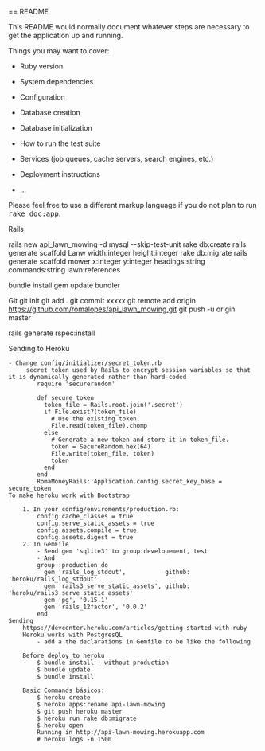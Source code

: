 == README

This README would normally document whatever steps are necessary to get the
application up and running.

Things you may want to cover:

* Ruby version

* System dependencies

* Configuration

* Database creation

* Database initialization

* How to run the test suite

* Services (job queues, cache servers, search engines, etc.)

* Deployment instructions

* ...


Please feel free to use a different markup language if you do not plan to run
<tt>rake doc:app</tt>.

Rails 

rails new api_lawn_mowing -d mysql  --skip-test-unit
rake db:create
rails generate scaffold Lanw width:integer height:integer
rake db:migrate
rails generate scaffold mower x:integer y:integer headings:string commands:string lawn:references

bundle install
gem update bundler


Git
      git init
      git add . 
      git commit xxxxx
      git remote add origin https://github.com/romalopes/api_lawn_mowing.git
      git push -u origin master


rails generate rspec:install


Sending to Heroku

	- Change config/initializer/secret_token.rb
		 secret token used by Rails to encrypt session variables so that it is dynamically generated rather than hard-coded
			require 'securerandom'

			def secure_token
			  token_file = Rails.root.join('.secret')
			  if File.exist?(token_file)
			    # Use the existing token.
			    File.read(token_file).chomp
			  else
			    # Generate a new token and store it in token_file.
			    token = SecureRandom.hex(64)
			    File.write(token_file, token)
			    token
			  end
			end
			RomaMoneyRails::Application.config.secret_key_base = secure_token		 
	To make heroku work with Bootstrap
		
		1. In your config/enviroments/production.rb:
			config.cache_classes = true
			config.serve_static_assets = true
			config.assets.compile = true
			config.assets.digest = true
		2. In GemFile
			- Send gem 'sqlite3' to group:developement, test
			- And
			group :production do
			  gem 'rails_log_stdout',           github: 'heroku/rails_log_stdout'
			  gem 'rails3_serve_static_assets', github: 'heroku/rails3_serve_static_assets'
			  gem 'pg', '0.15.1'
			  gem 'rails_12factor', '0.0.2'
			end
	Sending
		https://devcenter.heroku.com/articles/getting-started-with-ruby
		Heroku works with PostgresQL
			- add a the declarations in Gemfile to be like the following

		Before deploy to heroku
			$ bundle install --without production
			$ bundle update
			$ bundle install

		Basic Commands básicos:
			$ heroku create
			$ heroku apps:rename api-lawn-mowing
			$ git push heroku master
			$ heroku run rake db:migrate
			$ heroku open
			Running in http://api-lawn-mowing.herokuapp.com
			# heroku logs -n 1500